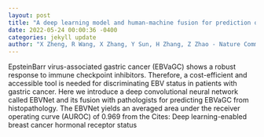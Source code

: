 ```yaml
--- 
layout: post 
title: "A deep learning model and human-machine fusion for prediction of EBV-associated gastric cancer from histopathology" 
date: 2022-05-24 00:00:36 -0400 
categories: jekyll update 
author: "X Zheng, R Wang, X Zhang, Y Sun, H Zhang, Z Zhao - Nature Communications, 2022" 
--- 
```

EpsteinBarr virus-associated gastric cancer (EBVaGC) shows a robust response to immune checkpoint inhibitors. Therefore, a cost-efficient and accessible tool is needed for discriminating EBV status in patients with gastric cancer. Here we introduce a deep convolutional neural network called EBVNet and its fusion with pathologists for predicting EBVaGC from histopathology. The EBVNet yields an averaged area under the receiver operating curve (AUROC) of 0.969 from the Cites: Deep learning-enabled breast cancer hormonal receptor status